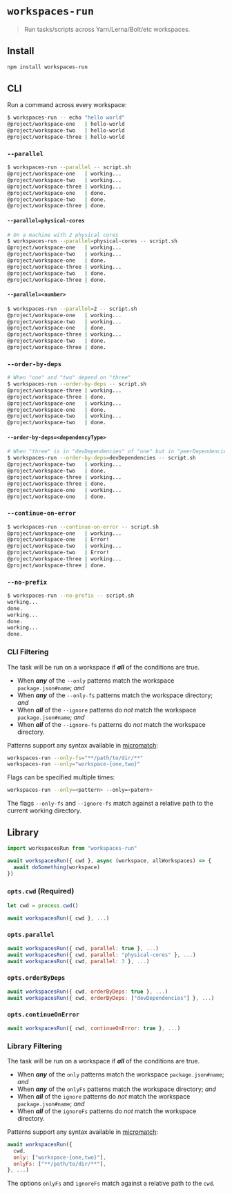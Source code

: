 # `workspaces-run`

> Run tasks/scripts across Yarn/Lerna/Bolt/etc workspaces.

## Install

```sh
npm install workspaces-run
```

## CLI

Run a command across every workspace:

```sh
$ workspaces-run -- echo "hello world"
@project/workspace-one   | hello-world
@project/workspace-two   | hello-world
@project/workspace-three | hello-world
```

### `--parallel`

```sh
$ workspaces-run --parallel -- script.sh
@project/workspace-one   | working...
@project/workspace-two   | working...
@project/workspace-three | working...
@project/workspace-one   | done.
@project/workspace-two   | done.
@project/workspace-three | done.
```

#### `--parallel=physical-cores`

```sh
# On a machine with 2 physical cores
$ workspaces-run --parallel=physical-cores -- script.sh
@project/workspace-one   | working...
@project/workspace-two   | working...
@project/workspace-one   | done.
@project/workspace-three | working...
@project/workspace-two   | done.
@project/workspace-three | done.
```

#### `--parallel=<number>`

```sh
$ workspaces-run --parallel=2 -- script.sh
@project/workspace-one   | working...
@project/workspace-two   | working...
@project/workspace-one   | done.
@project/workspace-three | working...
@project/workspace-two   | done.
@project/workspace-three | done.
```

### `--order-by-deps`

```sh
# When "one" and "two" depend on "three"
$ workspaces-run --order-by-deps -- script.sh
@project/workspace-three | working...
@project/workspace-three | done.
@project/workspace-one   | working...
@project/workspace-one   | done.
@project/workspace-two   | working...
@project/workspace-two   | done.
```

#### `--order-by-deps=<dependencyType>`

```sh
# When "three" is in "devDependencies" of "one" but in "peerDependencies" of "two"
$ workspaces-run --order-by-deps=devDependencies -- script.sh
@project/workspace-two   | working...
@project/workspace-two   | done.
@project/workspace-three | working...
@project/workspace-three | done.
@project/workspace-one   | working...
@project/workspace-one   | done.
```

### `--continue-on-error`

```sh
$ workspaces-run --continue-on-error -- script.sh
@project/workspace-one   | working...
@project/workspace-one   | Error!
@project/workspace-two   | working...
@project/workspace-two   | Error!
@project/workspace-three | working...
@project/workspace-three | done.
```

### `--no-prefix`

```sh
$ workspaces-run --no-prefix -- script.sh
working...
done.
working...
done.
working...
done.
```

### CLI Filtering

The task will be run on a workspace if **_all_** of the conditions are true.

- When **_any_** of the `--only` patterns match the workspace `package.json#name`; _and_
- When **_any_** of the `--only-fs` patterns match the workspace directory; _and_
- When **_all_** of the `--ignore` patterns do _not_ match the workspace `package.json#name`; _and_
- When **_all_** of the `--ignore-fs` patterns do _not_ match the workspace directory.

Patterns support any syntax available in [micromatch](https://github.com/micromatch/micromatch#matching-features):

```sh
workspaces-run --only-fs="**/path/to/dir/**"
workspaces-run --only="workspace-{one,two}"
```

Flags can be specified multiple times:

```sh
workspaces-run --only=<pattern> --only=<patern>
```

The flags `--only-fs` and `--ignore-fs` match against a relative path to the
current working directory.

## Library

```js
import workspacesRun from "workspaces-run"

await workspacesRun({ cwd }, async (workspace, allWorkspaces) => {
  await doSomething(workspace)
})
```

### `opts.cwd` (Required)

```js
let cwd = process.cwd()

await workspacesRun({ cwd }, ...)
```

### `opts.parallel`

```js
await workspacesRun({ cwd, parallel: true }, ...)
await workspacesRun({ cwd, parallel: "physical-cores" }, ...)
await workspacesRun({ cwd, parallel: 3 }, ...)
```

### `opts.orderByDeps`

```js
await workspacesRun({ cwd, orderByDeps: true }, ...)
await workspacesRun({ cwd, orderByDeps: ["devDependencies"] }, ...)
```

### `opts.continueOnError`

```js
await workspacesRun({ cwd, continueOnError: true }, ...)
```

### Library Filtering

The task will be run on a workspace if **_all_** of the conditions are true.

- When **_any_** of the `only` patterns match the workspace `package.json#name`; _and_
- When **_any_** of the `onlyFs` patterns match the workspace directory; _and_
- When **_all_** of the `ignore` patterns do _not_ match the workspace `package.json#name`; _and_
- When **_all_** of the `ignoreFs` patterns do _not_ match the workspace directory.

Patterns support any syntax available in [micromatch](https://github.com/micromatch/micromatch#matching-features):

```js
await workspacesRun({
  cwd,
  only: ["workspace-{one,two}"],
  onlyFs: ["**/path/to/dir/**"],
}, ...)
```

The options `onlyFs` and `ignoreFs` match against a relative path to the `cwd`.
